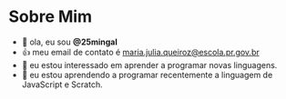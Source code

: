 # Sobre Mim
- 👋 ola, eu sou **@25mingal**
- 👍 meu email de contato é maria.julia.queiroz@escola.pr.gov.br
- 👀 eu estou interessado em aprender a programar novas linguagens.
- 🌱 eu estou aprendendo a programar recentemente a linguagem de JavaScript e Scratch.
